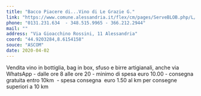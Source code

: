 ```yaml
---
title: "Bacco Piacere di...Vino di Le Grazie G."
link: "https://www.comune.alessandria.it/flex/cm/pages/ServeBLOB.php/L/IT/IDPagina/2069"
phone: "0131.231.634  - 348.515.9965 - 366.212.2944"
mail: ""
address: "Via Gioacchino Rossini, 11 Alessandria"
coord: "44.9203284,8.6154158"
souce: "ASCOM"
date: 2020-04-02
---
```


Vendita vino in bottiglia, bag in box, sfuso e birre artigianali, anche via WhatsApp - dalle ore 8 alle ore 20 - minimo di spesa euro 10.00 - consegna gratuita entro 10km  - spesa consegna  euro 1.50 al km per consegne superiori a 10 km
